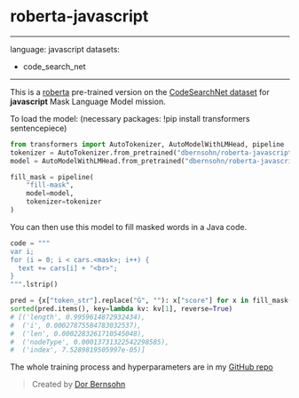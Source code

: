 # roberta-javascript
---
language: javascript
datasets:
- code_search_net
---

This is a [roberta](https://arxiv.org/pdf/1907.11692.pdf) pre-trained version on the [CodeSearchNet dataset](https://github.com/github/CodeSearchNet) for **javascript** Mask Language Model mission.

To load the model:
(necessary packages: !pip install transformers sentencepiece)
```python
from transformers import AutoTokenizer, AutoModelWithLMHead, pipeline
tokenizer = AutoTokenizer.from_pretrained("dbernsohn/roberta-javascript")
model = AutoModelWithLMHead.from_pretrained("dbernsohn/roberta-javascript")

fill_mask = pipeline(
    "fill-mask",
    model=model,
    tokenizer=tokenizer
)
```

You can then use this model to fill masked words in a Java code.

```python
code = """
var i;
for (i = 0; i < cars.<mask>; i++) {
  text += cars[i] + "<br>";
}
""".lstrip()

pred = {x["token_str"].replace("Ġ", ""): x["score"] for x in fill_mask(code)}
sorted(pred.items(), key=lambda kv: kv[1], reverse=True)
# [('length', 0.9959614872932434),
#  ('i', 0.00027875584783032537),
#  ('len', 0.0002283261710545048),
#  ('nodeType', 0.00013731322542298585),
#  ('index', 7.5289819505997e-05)]
```

The whole training process and hyperparameters are in my [GitHub repo](https://github.com/DorBernsohn/CodeLM/tree/main/CodeMLM)

> Created by [Dor Bernsohn](https://www.linkedin.com/in/dor-bernsohn-70b2b1146/)